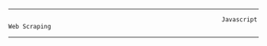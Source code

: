 ----------------------------------------------------------------------------------------------------------------------------------------------------
                                                                Javascript Web Scraping
------------------------------------------------------------------------------------------------------------------------------------------------------------------------------------------------------------------------------
